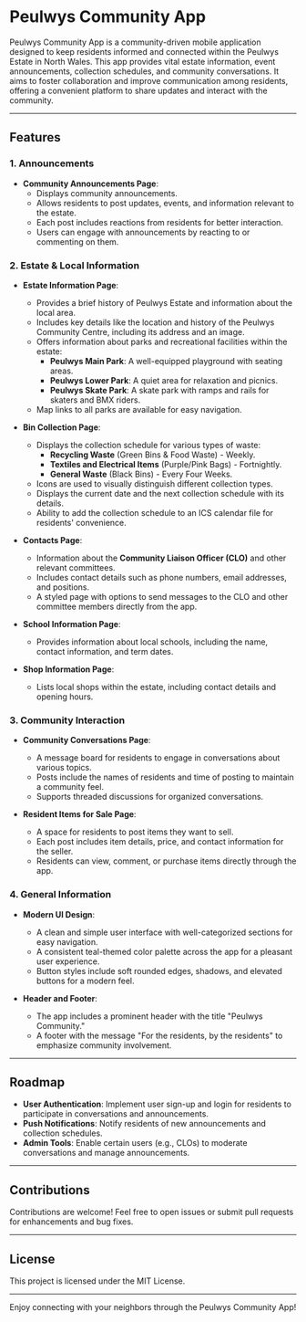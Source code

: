 # Peulwys Community App

Peulwys Community App is a community-driven mobile application designed to keep residents informed and connected within the Peulwys Estate in North Wales. This app provides vital estate information, event announcements, collection schedules, and community conversations. It aims to foster collaboration and improve communication among residents, offering a convenient platform to share updates and interact with the community.

---

## Features

### 1. Announcements

- **Community Announcements Page**:
  - Displays community announcements.
  - Allows residents to post updates, events, and information relevant to the estate.
  - Each post includes reactions from residents for better interaction.
  - Users can engage with announcements by reacting to or commenting on them.

### 2. Estate & Local Information

- **Estate Information Page**:
  - Provides a brief history of Peulwys Estate and information about the local area.
  - Includes key details like the location and history of the Peulwys Community Centre, including its address and an image.
  - Offers information about parks and recreational facilities within the estate:
    - **Peulwys Main Park**: A well-equipped playground with seating areas.
    - **Peulwys Lower Park**: A quiet area for relaxation and picnics.
    - **Peulwys Skate Park**: A skate park with ramps and rails for skaters and BMX riders.
  - Map links to all parks are available for easy navigation.

- **Bin Collection Page**:
  - Displays the collection schedule for various types of waste:
    - **Recycling Waste** (Green Bins & Food Waste) - Weekly.
    - **Textiles and Electrical Items** (Purple/Pink Bags) - Fortnightly.
    - **General Waste** (Black Bins) - Every Four Weeks.
  - Icons are used to visually distinguish different collection types.
  - Displays the current date and the next collection schedule with its details.
  - Ability to add the collection schedule to an ICS calendar file for residents' convenience.

- **Contacts Page**:
  - Information about the **Community Liaison Officer (CLO)** and other relevant committees.
  - Includes contact details such as phone numbers, email addresses, and positions.
  - A styled page with options to send messages to the CLO and other committee members directly from the app.

- **School Information Page**:
  - Provides information about local schools, including the name, contact information, and term dates.

- **Shop Information Page**:
  - Lists local shops within the estate, including contact details and opening hours.

### 3. Community Interaction

- **Community Conversations Page**:
  - A message board for residents to engage in conversations about various topics.
  - Posts include the names of residents and time of posting to maintain a community feel.
  - Supports threaded discussions for organized conversations.

- **Resident Items for Sale Page**:
  - A space for residents to post items they want to sell.
  - Each post includes item details, price, and contact information for the seller.
  - Residents can view, comment, or purchase items directly through the app.

### 4. General Information

- **Modern UI Design**:
  - A clean and simple user interface with well-categorized sections for easy navigation.
  - A consistent teal-themed color palette across the app for a pleasant user experience.
  - Button styles include soft rounded edges, shadows, and elevated buttons for a modern feel.

- **Header and Footer**:
  - The app includes a prominent header with the title "Peulwys Community."
  - A footer with the message "For the residents, by the residents" to emphasize community involvement.

---

## Roadmap

- **User Authentication**: Implement user sign-up and login for residents to participate in conversations and announcements.
- **Push Notifications**: Notify residents of new announcements and collection schedules.
- **Admin Tools**: Enable certain users (e.g., CLOs) to moderate conversations and manage announcements.

---

## Contributions

Contributions are welcome! Feel free to open issues or submit pull requests for enhancements and bug fixes.

---

## License

This project is licensed under the MIT License.

---

Enjoy connecting with your neighbors through the Peulwys Community App!
